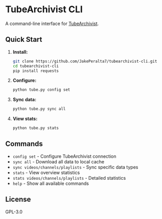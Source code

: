 # TubeArchivist CLI

A command-line interface for [TubeArchivist](https://github.com/tubearchivist/tubearchivist).

## Quick Start

1. **Install:**
   ```bash
   git clone https://github.com/JakePeralta7/tubearchivist-cli.git
   cd tubearchivist-cli
   pip install requests
   ```

2. **Configure:**
   ```bash
   python tube.py config set
   ```

3. **Sync data:**
   ```bash
   python tube.py sync all
   ```

4. **View stats:**
   ```bash
   python tube.py stats
   ```

## Commands

- `config set` - Configure TubeArchivist connection
- `sync all` - Download all data to local cache
- `sync videos/channels/playlists` - Sync specific data types
- `stats` - View overview statistics
- `stats videos/channels/playlists` - Detailed statistics
- `help` - Show all available commands

## License

GPL-3.0
